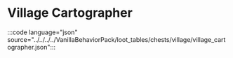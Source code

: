 # Village Cartographer

:::code language="json" source="../../../../VanillaBehaviorPack/loot_tables/chests/village/village_cartographer.json":::
